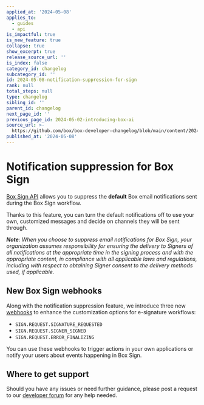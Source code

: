 ```yaml
---
applied_at: '2024-05-08'
applies_to:
  - guides
  - api
is_impactful: true
is_new_feature: true
collapse: true
show_excerpt: true
release_source_url: ''
is_index: false
category_id: changelog
subcategory_id: ''
id: 2024-05-08-notification-suppression-for-sign
rank: null
total_steps: null
type: changelog
sibling_id: ''
parent_id: changelog
next_page_id: ''
previous_page_id: 2024-05-02-introducing-box-ai
source_url: >-
  https://github.com/box/box-developer-changelog/blob/main/content/2024/05-08-notification-suppression-for-sign.md
published_at: '2024-05-08'
---
```

# Notification suppression for Box Sign

[Box Sign API][1] allows you to suppress the **default** Box email
notifications sent during the Box Sign workflow.​​

<!-- more -->


Thanks to this feature, you can turn the default notifications
off to use your own, customized messages and decide on channels
they will be sent through.

_**Note**: When you choose to suppress email notifications for Box Sign, your organization assumes responsibility for ensuring the delivery to Signers of all notifications at the appropriate time in the signing process and with the appropriate content, in compliance with all applicable laws and regulations, including with respect to obtaining Signer consent to the delivery methods used, if applicable._

## New Box Sign webhooks

Along with the notification suppression feature, we introduce three new [webhooks][2] to enhance the customization options for e-signature workflows:

* `SIGN.REQUEST.SIGNATURE_REQUESTED`
* `SIGN.REQUEST.SIGNER_SIGNED`
* `SIGN.REQUEST.ERROR_FINALIZING`

You can use these webhooks to trigger actions in your own applications or notify your users about events happening in Box Sign.​​

## Where to get support

Should you have any issues or need further guidance, please post a request to our [developer forum][3] for any help needed.

[1]: e://post-sign-requests
[2]: https://developer.box.com/sign/webhooks/
[3]: https://forum.box.com/